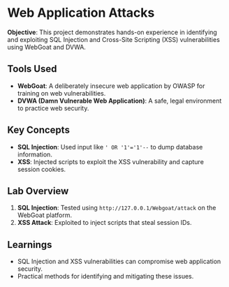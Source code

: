 # Web Application Attacks
**Objective**: This project demonstrates hands-on experience in identifying and exploiting SQL Injection and Cross-Site Scripting (XSS) vulnerabilities using WebGoat and DVWA.

## Tools Used
- **WebGoat**: A deliberately insecure web application by OWASP for training on web vulnerabilities.
- **DVWA (Damn Vulnerable Web Application)**: A safe, legal environment to practice web security.

## Key Concepts
- **SQL Injection**: Used input like `' OR '1'='1'--` to dump database information.
- **XSS**: Injected scripts to exploit the XSS vulnerability and capture session cookies.

## Lab Overview
1. **SQL Injection**: Tested using `http://127.0.0.1/Webgoat/attack` on the WebGoat platform.
2. **XSS Attack**: Exploited to inject scripts that steal session IDs.

## Learnings
- SQL Injection and XSS vulnerabilities can compromise web application security.
- Practical methods for identifying and mitigating these issues.

